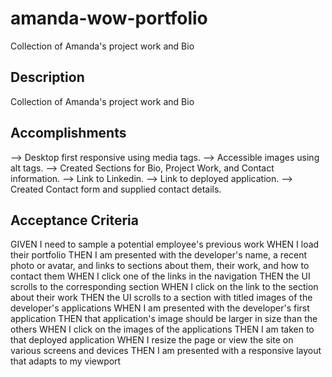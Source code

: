 # amanda-wow-portfolio
Collection of Amanda's project work and Bio

## Description
Collection of Amanda's project work and Bio

## Accomplishments
--> Desktop first responsive using media tags.
--> Accessible images using alt tags.
--> Created Sections for Bio, Project Work, and Contact information.
--> Link to Linkedin.
--> Link to deployed application.
--> Created Contact form and supplied contact details.

## Acceptance Criteria
GIVEN I need to sample a potential employee's previous work
WHEN I load their portfolio
THEN I am presented with the developer's name, a recent photo or avatar, and links to sections about them, their work, and how to contact them
WHEN I click one of the links in the navigation
THEN the UI scrolls to the corresponding section
WHEN I click on the link to the section about their work
THEN the UI scrolls to a section with titled images of the developer's applications
WHEN I am presented with the developer's first application
THEN that application's image should be larger in size than the others
WHEN I click on the images of the applications
THEN I am taken to that deployed application
WHEN I resize the page or view the site on various screens and devices
THEN I am presented with a responsive layout that adapts to my viewport
